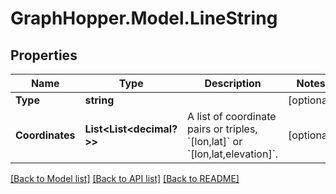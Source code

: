 # GraphHopper.Model.LineString
## Properties

Name | Type | Description | Notes
------------ | ------------- | ------------- | -------------
**Type** | **string** |  | [optional] 
**Coordinates** | **List&lt;List&lt;decimal?&gt;&gt;** | A list of coordinate pairs or triples, &#x60;[lon,lat]&#x60; or &#x60;[lon,lat,elevation]&#x60;.  | [optional] 

[[Back to Model list]](../README.md#documentation-for-models) [[Back to API list]](../README.md#documentation-for-api-endpoints) [[Back to README]](../README.md)


